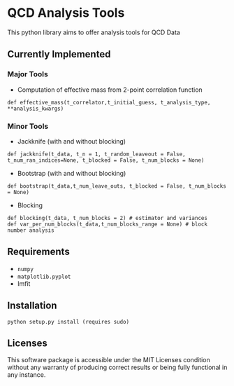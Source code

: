 # QCD Analysis Tools

This python library aims to offer analysis tools for QCD Data

## Currently Implemented

### Major Tools

* Computation of effective mass from 2-point correlation function
```    
def effective_mass(t_correlator,t_initial_guess, t_analysis_type, **analysis_kwargs)
```

### Minor Tools

* Jackknife (with and without blocking)
```
def jackknife(t_data, t_n = 1, t_random_leaveout = False, t_num_ran_indices=None, t_blocked = False, t_num_blocks = None)
```
* Bootstrap (with and without blocking)
```
def bootstrap(t_data,t_num_leave_outs, t_blocked = False, t_num_blocks = None)
```
* Blocking
```
def blocking(t_data, t_num_blocks = 2) # estimator and variances
def var_per_num_blocks(t_data,t_num_blocks_range = None) # block number analysis
```

## Requirements

* `numpy`
* `matplotlib.pyplot`
* lmfit

## Installation

```
python setup.py install (requires sudo)
```

## Licenses
This software package is accessible under the MIT Licenses condition without any warranty of producing correct results or being fully functional in any instance.
